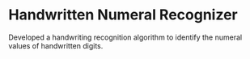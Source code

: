 # Handwritten Numeral Recognizer

Developed a handwriting recognition algorithm to identify the numeral values of handwritten digits.
